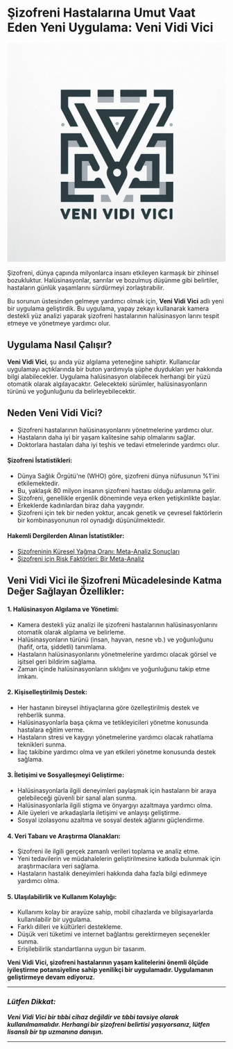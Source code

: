 # Şizofreni Hastalarına Umut Vaat Eden Yeni Uygulama: Veni Vidi Vici

![VeniVidiVici](/android/app/src/main/res/mipmap-hdpi/ic_launcher.png)

Şizofreni, dünya çapında milyonlarca insanı etkileyen karmaşık bir zihinsel bozukluktur. Halüsinasyonlar, sanrılar ve bozulmuş düşünme gibi belirtiler, hastaların günlük yaşamlarını sürdürmeyi zorlaştırabilir.

Bu sorunun üstesinden gelmeye yardımcı olmak için, **Veni Vidi Vici** adlı yeni bir uygulama geliştirdik. Bu uygulama, yapay zekayı kullanarak kamera destekli yüz analizi yaparak şizofreni hastalarının halüsinasyon larını tespit etmeye ve yönetmeye yardımcı olur.

## Uygulama Nasıl Çalışır?

**Veni Vidi Vici**, şu anda yüz algılama yeteneğine sahiptir. Kullanıcılar uygulamayı açtıklarında bir buton yardımıyla şüphe duydukları yer hakkında bilgi alabilecekler. Uygulama halüsinasyon olabilecek herhangi bir yüzü otomatik olarak algılayacaktır. Gelecekteki sürümler, halüsinasyonların türünü ve yoğunluğunu da belirleyebilecektir.

## Neden Veni Vidi Vici?

-	Şizofreni hastalarının halüsinasyonlarını yönetmelerine yardımcı olur.
-	Hastaların daha iyi bir yaşam kalitesine sahip olmalarını sağlar.
- Doktorlara hastaları daha iyi teşhis ve tedavi etmelerinde yardımcı olur.

#### Şizofreni İstatistikleri:

-	Dünya Sağlık Örgütü'ne (WHO) göre, şizofreni dünya nüfusunun %1'ini etkilemektedir.
-	Bu, yaklaşık 80 milyon insanın şizofreni hastası olduğu anlamına gelir.
- Şizofreni, genellikle ergenlik döneminde veya erken yetişkinlikte başlar.
- Erkeklerde kadınlardan biraz daha yaygındır.
- Şizofreni için tek bir neden yoktur, ancak genetik ve çevresel faktörlerin bir kombinasyonunun rol oynadığı düşünülmektedir.

#### Hakemli Dergilerden Alınan İstatistikler:

- [Şizofreninin Küresel Yağma Oranı: Meta-Analiz Sonuçları](https://www.ncbi.nlm.nih.gov/books/NBK539864/)
- [Şizofreni için Risk Faktörleri: Bir Meta-Analiz](https://www.ncbi.nlm.nih.gov/pmc/articles/PMC6192504/)

## Veni Vidi Vici ile Şizofreni Mücadelesinde Katma Değer Sağlayan Özellikler: 

#### 1. Halüsinasyon Algılama ve Yönetimi: 
- Kamera destekli yüz analizi ile şizofreni hastalarının halüsinasyonlarını otomatik olarak algılama ve belirleme.
-	Halüsinasyonların türünü (insan, hayvan, nesne vb.) ve yoğunluğunu (hafif, orta, şiddetli) tanımlama.
-	Hastaların halüsinasyonlarını yönetmelerine yardımcı olacak görsel ve işitsel geri bildirim sağlama.
-	Zaman içinde halüsinasyonların sıklığını ve yoğunluğunu takip etme imkanı.

#### 2. Kişiselleştirilmiş Destek:

-	Her hastanın bireysel ihtiyaçlarına göre özelleştirilmiş destek ve rehberlik sunma.
-	Halüsinasyonlarla başa çıkma ve tetikleyicileri yönetme konusunda hastalara eğitim verme.
-	Hastaların stresi ve kaygıyı yönetmelerine yardımcı olacak rahatlama teknikleri sunma.
-	İlaç takibine yardımcı olma ve yan etkileri yönetme konusunda destek sağlama.

#### 3. İletişimi ve Sosyalleşmeyi Geliştirme:

-	Halüsinasyonlarla ilgili deneyimleri paylaşmak için hastaların bir araya gelebileceği güvenli bir sanal alan sunma.
-	Halüsinasyonlarla ilgili stigma ve önyargıyı azaltmaya yardımcı olma.
-	Aile üyeleri ve arkadaşlarla iletişimi ve anlayışı geliştirme.
-	Sosyal izolasyonu azaltma ve sosyal destek ağlarını güçlendirme.

#### 4. Veri Tabanı ve Araştırma Olanakları:

-	Şizofreni ile ilgili gerçek zamanlı verileri toplama ve analiz etme.
-	Yeni tedavilerin ve müdahalelerin geliştirilmesine katkıda bulunmak için araştırmacılara veri sağlama.
-	Hastaların hastalık deneyimleri hakkında daha fazla bilgi edinmeye yardımcı olma.

#### 5. Ulaşılabilirlik ve Kullanım Kolaylığı:

-	Kullanımı kolay bir arayüze sahip, mobil cihazlarda ve bilgisayarlarda kullanılabilir bir uygulama.
-	Farklı dilleri ve kültürleri destekleme.
-	Düşük veri tüketimi ve internet bağlantısı gerektirmeyen seçenekler sunma.
-	Erişilebilirlik standartlarına uygun bir tasarım.


**Veni Vidi Vici, şizofreni hastalarının yaşam kalitelerini önemli ölçüde iyileştirme potansiyeline sahip yenilikçi bir uygulamadır. Uygulamanın geliştirmeye devam ediyoruz.**

---

### ***Lütfen Dikkat:***
***Veni Vidi Vici bir tıbbi cihaz değildir ve tıbbi tavsiye olarak kullanılmamalıdır. Herhangi bir şizofreni belirtisi yaşıyorsanız, lütfen lisanslı bir tıp uzmanına danışın.***

---



